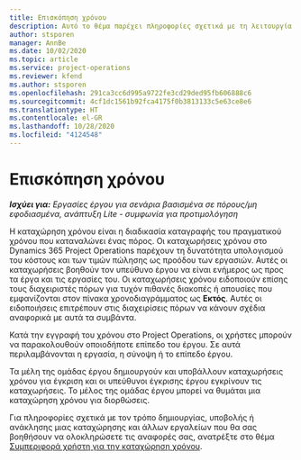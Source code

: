 ```yaml
---
title: Επισκόπηση χρόνου
description: Αυτό το θέμα παρέχει πληροφορίες σχετικά με τη λειτουργία χρόνου στο Dynamics 365 Project Operations.
author: stsporen
manager: AnnBe
ms.date: 10/02/2020
ms.topic: article
ms.service: project-operations
ms.reviewer: kfend
ms.author: stsporen
ms.openlocfilehash: 291ca3cc6d995a9722fe3cd29ded95fb606888c6
ms.sourcegitcommit: 4cf1dc1561b92fca4175f0b3813133c5e63ce8e6
ms.translationtype: HT
ms.contentlocale: el-GR
ms.lasthandoff: 10/28/2020
ms.locfileid: "4124548"
---
```

# <a name="time-overview"></a>Επισκόπηση χρόνου

_**Ισχύει για:** Εργασίες έργου για σενάρια βασισμένα σε πόρους/μη εφοδιασμένα, ανάπτυξη Lite - συμφωνία για προτιμολόγηση_

Η καταχώρηση χρόνου είναι η διαδικασία καταγραφής του πραγματικού χρόνου που καταναλώνει ένας πόρος. Οι καταχωρήσεις χρόνου στο Dynamics 365 Project Operations παρέχουν τη δυνατότητα υπολογισμού του κόστους και των τιμών πώλησης ως προόδου των εργασιών. Αυτές οι καταχωρήσεις βοηθούν τον υπεύθυνο έργου να είναι ενήμερος ως προς τα έργα και τις εργασίες του. Οι καταχωρήσεις χρόνου ειδοποιούν επίσης τους διαχειριστές πόρων για τυχόν πιθανές διακοπές ή απουσίες που εμφανίζονται στον πίνακα χρονοδιαγράμματος ως **Εκτός**. Αυτές οι ειδοποιήσεις επιτρέπουν στις διαχειρίσεις πόρων να κάνουν σχέδια αναφορικά με αυτά τα συμβάντα.

Κατά την εγγραφή του χρόνου στο Project Operations, οι χρήστες μπορούν να παρακολουθούν οποιοδήποτε επίπεδο του έργου. Σε αυτά περιλαμβάνονται η εργασία, η σύνοψη ή το επίπεδο έργου.

Τα μέλη της ομάδας έργου δημιουργούν και υποβάλλουν καταχωρήσεις χρόνου για έγκριση και οι υπεύθυνοι έγκρισης έργου εγκρίνουν τις καταχωρήσεις. Το μέλος της ομάδας έργου μπορεί να θυμάται μια καταχώρηση χρόνου για διορθώσεις.

Για πληροφορίες σχετικά με τον τρόπο δημιουργίας, υποβολής ή ανάκλησης μιας καταχώρησης και άλλων εργαλείων που θα σας βοηθήσουν να ολοκληρώσετε τις αναφορές σας, ανατρέξτε στο θέμα [Συμπεριφορά χρήστη για την καταχώρηση χρόνου](ui-behavior-time.md).

